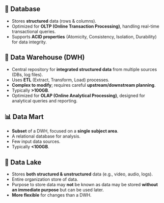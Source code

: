 ## 📂 Database  
- Stores **structured** data (rows & columns).  
- Optimized for **OLTP (Online Transaction Processing)**, handling real-time transactional queries.  
- Supports **ACID properties** (Atomicity, Consistency, Isolation, Durability) for data integrity.  

## 🏢 Data Warehouse (DWH)  
- Central repository for **integrated structured data** from multiple sources (DBs, log files).  
- Uses **ETL** (Extract, Transform, Load) processes.  
- **Complex to modify**; requires careful **upstream/downstream planning**.  
- Typically **>100GB**.  
- Optimized for **OLAP (Online Analytical Processing)**, designed for analytical queries and reporting.  


## 📊 Data Mart  
- **Subset** of a DWH, focused on a **single subject area**.  
- A relational database for analysis.
- Few input data sources.  
- Typically **<100GB**.  


## 🌊 Data Lake  
- Stores **both structured & unstructured** data (e.g., video, audio, logs).  
- Entire organization store of data. 
- Purpose to store data may **not** be known as data may be stored **without an immediate purpose** but can be used later.  
- **More flexible** for changes than a DWH.  

